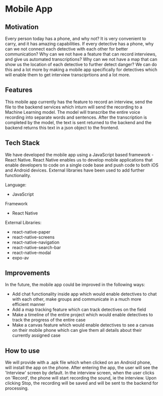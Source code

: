 # Mobile App

 ## Motivation

 Every person today has a phone, and why not? It is very convenient to carry, and it has amazing capabilities. If every detective has a phone, why can we not connect each detective with each other for better communication? Why can we not have a feature that can record interviews, and give us automated transcriptions? Why can we not have a map that can show us the location of each detective to further detect danger? We can do this and a lot more by making a mobile app specifically for detectives which will enable them to get interview transciprtions and a lot more. 


 ## Features

 This mobile app currently has the feature to record an interview, send the file to the backend services which inturn will send the recording to a Machine Learning model. The model will transcribe the entire voice recording into separate words and sentences. After the transcription is completed by the model, the text is sent returned to the backend and the backend returns this text in a json object to the frontend.


 ## Tech Stack

 We have developed the mobile app using a JavaScript based framework - React Native. React Native enables us to develop mobile applications that enable developers to code on a single code base and push code to both iOS and Android devices. External libraries have been used to add further functionality.

 Language:
 * JavaScript 

 Framework
 * React Native

 External Libraries:
 * react-native-paper
 * react-native-screens
 * react-native-navigation
 * react-native-search-bar
 * react-native-modal
 * expo-av


 ## Improvements

 In the future, the mobile app could be improved in the following ways:
 * Add chat functionality inside app which would enable detectives to chat with each other, make groups and communicate in a much more efficient manner
 * Add a map tracking feature which can track detectives on the field
 * Make a timeline of the entire project which would enable detectives to track the progress of the entire case
 * Make a canvas feature which would enable detectives to see a canvas on their mobile phone which can give them all details about their currently assigned case


 ## How to use

 We will provide with a .apk file which when clicked on an Android phone, will install the app on the phone. After entering the app, the user will see the 'Interview' screen by default. In the interview screen, when the user clicks on 'Record', the phone will start recording the sound, ie the interview. Upon clicking Stop, the recording will be saved and will be sent to the backend for processing. 
